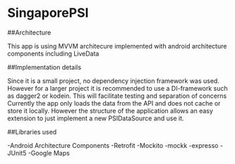 # SingaporePSI

##Architecture

This app is using MVVM architecure implemented with android architecture components including LiveData

##Implementation details

Since it is a small project, no dependency injection framework was used. However for a larger project it is recommended to use a DI-framework such as dagger2 or kodein. This will facilitate testing and separation of concerns
Currently the app only loads the data from the API and does not cache or store it locally. However the structure of the application allows an easy extension to just implement a new PSIDataSource and use it.

##Libraries used

-Android Architecture Components
-Retrofit
-Mockito
-mockk
-expresso
-JUnit5
-Google Maps
